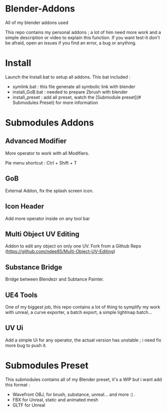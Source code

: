 # Blender-Addons
All of my blender addons used

This repo contains my personal addons ; a lot of him need more work and a simple description or video to explain this function. If you want test-it don't be afraid, open an issues if you find an error, a bug or anything.

# Install
Launch the Install.bat to setup all addons. 
This bat included :
- symlink.bat : this file generate all symbolic link with blender
- install_GoB.bat : needed to prepare Zbrush with blender
- install_preset : add all preset, watch the [Submodule preset](# Submodules Preset) for more information

# Submodules Addons
## Advanced Modifier
More operator to work with all Modifiers.

Pie menu shortcut : Ctrl + Shift + T

## GoB
External Addon, fix the splash screen icon.

## Icon Header
Add more operator inside on any tool bar

## Multi Object UV Editing
Addon to edit any object on only one UV. Fork from a Github Repo (https://github.com/ndee85/Multi-Object-UV-Editing)

## Substance Bridge
Bridge between Blendezr and Subtance Painter.

## UE4 Tools
One of my biggest job, this repo contains a lot of thing to symplify my work with unreal, a curve exporter, a batch export, a simple lightmap batch... 

## UV Ui
Add a simple Ui for any operator, the actual version has unstable ; i need fix more bug to push it.

# Submodules Preset
This submodules contains all of my Blender preset, it's a WIP but i want add this format :
- Wavefront OBJ, for brush, substance, unreal... and more :) .
- FBX for Unreal, static and animated mesh
- GLTF for Unreal
